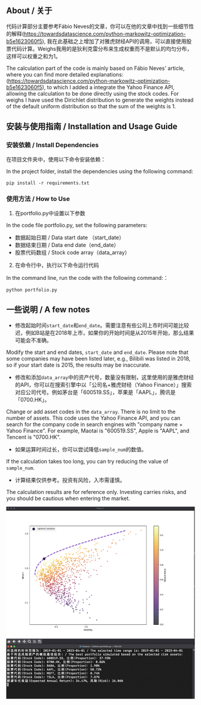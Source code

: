 ## About / 关于
代码计算部分主要参考Fábio Neves的文章，你可以在他的文章中找到一些细节性的解释(https://towardsdatascience.com/python-markowitz-optimization-b5e1623060f5), 我在此基础之上增加了对雅虎财经API的调用，可以直接使用股票代码计算。Weighs我用的是狄利克雷分布来生成权重而不是默认的均匀分布，这样可以权重之和为1。

The calculation part of the code is mainly based on Fábio Neves' article, where you can find more detailed explanations: (https://towardsdatascience.com/python-markowitz-optimization-b5e1623060f5), to which I added a integrate the Yahoo Finance API, allowing the calculation to be done directly using the stock codes. For weighs I have used the Dirichlet distribution to generate the weights instead of the default uniform distribution so that the sum of the weights is 1.

## 安装与使用指南 / Installation and Usage Guide

### 安装依赖 / Install Dependencies

在项目文件夹中，使用以下命令安装依赖：

In the project folder, install the dependencies using the following command:

```
pip install -r requirements.txt
```

### 使用方法 / How to Use
1. 在portfolio.py中设置以下参数

In the code file portfolio.py, set the following parameters:
- 数据起始日期 / Data start date （start_date）
- 数据结束日期 / Data end date（end_date）
- 股票代码数组 / Stock code array（data_array）

2. 在命令行中，执行以下命令运行代码

In the command line, run the code with the following command:：

```
python portfolio.py
```

## 一些说明 / A few notes

- 修改起始时间`start_date`和`end_date`。需要注意有些公司上市时间可能比较迟，例如B站是在2018年上市，如果你的开始时间是从2015年开始，那么结果可能会不准确。

Modify the start and end dates, `start_date` and `end_date`. Please note that some companies may have been listed later, e.g., Bilibili was listed in 2018, so if your start date is 2015, the results may be inaccurate.


- 修改和添加`data_array`中的资产代号，数量没有限制，这里使用的是雅虎财经的API，你可以在搜索引擎中以「公司名+雅虎财经（Yahoo Finance）」搜索对应公司代号。例如茅台是「600519.SS」，苹果是「AAPL」，腾讯是「0700.HK」。

Change or add asset codes in the `data_array`. There is no limit to the number of assets. This code uses the Yahoo Finance API, and you can search for the company code in search engines with "company name + Yahoo Finance". For example, Maotai is "600519.SS", Apple is "AAPL", and Tencent is "0700.HK".


- 如果运算时间过长，你可以尝试降低`sample_num`的数值。

If the calculation takes too long, you can try reducing the value of `sample_num`.

- 计算结果仅供参考。投资有风险，入市需谨慎。

The calculation results are for reference only. Investing carries risks, and you should be cautious when entering the market.

![Graph](screenshots/graph.png)
